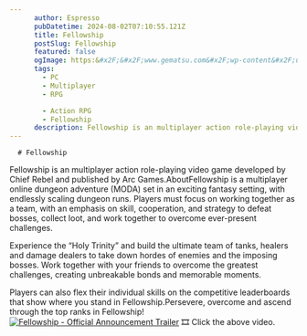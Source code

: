 ```yaml
---
      author: Espresso
      pubDatetime: 2024-08-02T07:10:55.121Z
      title: Fellowship
      postSlug: Fellowship
      featured: false
      ogImage: https:&#x2F;&#x2F;www.gematsu.com&#x2F;wp-content&#x2F;uploads&#x2F;2024&#x2F;07&#x2F;Game-Page-Featured_Fellowship-Inits.jpg
      tags: 
        - PC
        - Multiplayer
        - RPG 

        - Action RPG
        - Fellowship
      description: Fellowship is an multiplayer action role-playing video game developed by Chief Rebel and published by Arc Games.
---
```

      # Fellowship
Fellowship is an multiplayer action role-playing video game developed by Chief Rebel and published by Arc Games.AboutFellowship is a multiplayer online dungeon adventure (MODA) set in an exciting fantasy setting, with endlessly scaling dungeon runs. Players must focus on working together as a team, with an emphasis on skill, cooperation, and strategy to defeat bosses, collect loot, and work together to overcome ever-present challenges.

Experience the “Holy Trinity” and build the ultimate team of tanks, healers and damage dealers to take down hordes of enemies and the imposing bosses. Work together with your friends to overcome the greatest challenges, creating unbreakable bonds and memorable moments. 

Players can also flex their individual skills on the competitive leaderboards that show where you stand in Fellowship.Persevere, overcome and ascend through the top ranks in Fellowship!
[![Fellowship - Official Announcement Trailer](http:&#x2F;&#x2F;img.youtube.com&#x2F;vi&#x2F;v209yMwIVE8&#x2F;0.jpg)](http:&#x2F;&#x2F;www.youtube.com&#x2F;watch?v&#x3D;v209yMwIVE8)
   🎞️ Click the above video. 

    